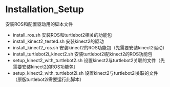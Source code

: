 # Installation_Setup
安装ROS和配置驱动用的脚本文件
* install_ros.sh 安装ROS和turtlebot2相关的功能包
* install_kinect2_tested.sh 安装kinect2的驱动
* install_kinect2_ros.sh 安装kinect2的ROS功能包（先需要安装kinect2驱动）
* install_turtlebot2i_kinect2.sh 安装turtlebot2i配kinect2的ROS功能包
* setup_kinect2_with_turtlebot2.sh 设置kinect2与turtlebot2关联的文件（先需要安装kinect2的ROS功能包）
* setup_kinect2_with_turtlebot2i.sh 设置kinect2与turtlebot2i关联的文件（原版turtlebot2i需要运行此脚本）
